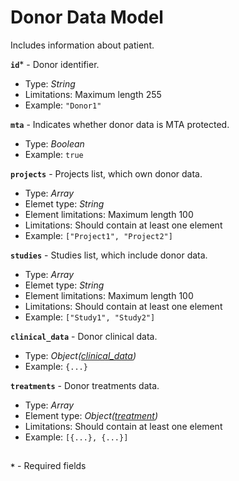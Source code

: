 # Donor Data Model
Includes information about patient.

**`id`*** - Donor identifier.
- Type: _String_
- Limitations: Maximum length 255
- Example: `"Donor1"`

**`mta`** - Indicates whether donor data is MTA protected.
- Type: _Boolean_
- Example: `true`

**`projects`** - Projects list, which own donor data.
- Type: _Array_
- Elemet type: _String_
- Element limitations: Maximum length 100
- Limitations: Should contain at least one element
- Example: `["Project1", "Project2"]`

**`studies`** - Studies list, which include donor data.
- Type: _Array_
- Elemet type: _String_
- Element limitations: Maximum length 100
- Limitations: Should contain at least one element
- Example: `["Study1", "Study2"]`

**`clinical_data`** - Donor clinical data.
- Type: _Object([clinical_data](./api-models-base-clinical.md))_
- Example: `{...}`

**`treatments`** - Donor treatments data.
- Type: _Array_
- Element type: _Object([treatment](./api-models-base-treatment.md))_
- Limitations: Should contain at least one element
- Example: `[{...}, {...}]`

##
**`*`** - Required fields
